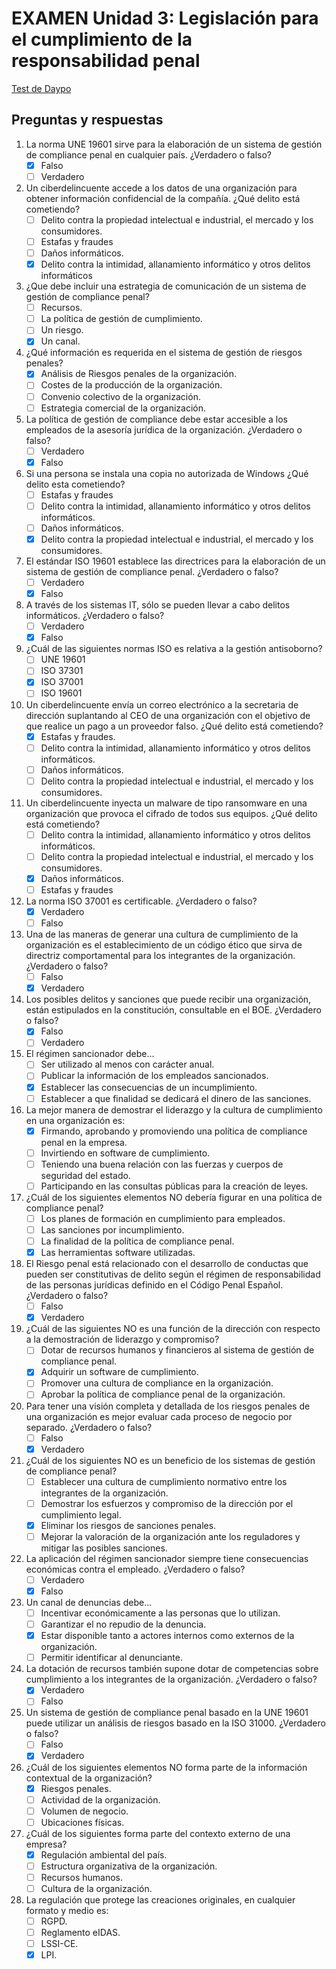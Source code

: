 # EXAMEN Unidad 3: Legislación para el cumplimiento de la responsabilidad penal

[Test de Daypo](https://www.daypo.com/nc-03.html)

## Preguntas y respuestas

1. La norma UNE 19601 sirve para la elaboración de un sistema de gestión de compliance penal en cualquier país. ¿Verdadero o falso?
	- [x] Falso
	- [ ] Verdadero

2. Un ciberdelincuente accede a los datos de una organización para obtener información confidencial de la
compañía. ¿Qué delito está cometiendo?
	- [ ] Delito contra la propiedad intelectual e industrial, el mercado y los consumidores.
	- [ ] Estafas y fraudes
	- [ ] Daños informáticos.
	- [x] Delito contra la intimidad, allanamiento informático y otros delitos informáticos

3. ¿Que debe incluir una estrategia de comunicación de un sistema de gestión de compliance penal?
	- [ ] Recursos.
	- [ ] La política de gestión de cumplimiento.
	- [ ] Un riesgo.
	- [x] Un canal.

4. ¿Qué información es requerida en el sistema de gestión de riesgos penales?
	- [x] Análisis de Riesgos penales de la organización.
	- [ ] Costes de la producción de la organización.
	- [ ] Convenio colectivo de la organización.
	- [ ] Estrategia comercial de la organización.

5. La política de gestión de compliance debe estar accesible a los empleados de la asesoría jurídica de la
organización. ¿Verdadero o falso?
	- [ ] Verdadero
	- [x] Falso

6. Si una persona se instala una copia no autorizada de Windows ¿Qué delito esta cometiendo?
	- [ ] Estafas y fraudes
	- [ ] Delito contra la intimidad, allanamiento informático y otros delitos informáticos.
	- [ ] Daños informáticos.
	- [x] Delito contra la propiedad intelectual e industrial, el mercado y los consumidores.

7. El estándar ISO 19601 establece las directrices para la elaboración de un sistema de gestión de compliance penal. ¿Verdadero o falso?
	- [ ] Verdadero
	- [x] Falso

8. A través de los sistemas IT, sólo se pueden llevar a cabo delitos informáticos. ¿Verdadero o falso?
	- [ ] Verdadero
	- [x] Falso

9. ¿Cuál de las siguientes normas ISO es relativa a la gestión antisoborno?
	- [ ] UNE 19601
	- [ ] ISO 37301
	- [x] ISO 37001
	- [ ] ISO 19601

10. Un ciberdelincuente envía un correo electrónico a la secretaria de dirección suplantando al CEO de una
organización con el objetivo de que realice un pago a un proveedor falso. ¿Qué delito está cometiendo?
	- [x] Estafas y fraudes.
	- [ ] Delito contra la intimidad, allanamiento informático y otros delitos informáticos.
	- [ ] Daños informáticos.
	- [ ] Delito contra la propiedad intelectual e industrial, el mercado y los consumidores.

11. Un ciberdelincuente inyecta un malware de tipo ransomware en una organización que provoca el cifrado de todos sus equipos. ¿Qué delito está cometiendo?
	- [ ] Delito contra la intimidad, allanamiento informático y otros delitos informáticos.
	- [ ] Delito contra la propiedad intelectual e industrial, el mercado y los consumidores.
	- [x] Daños informáticos.
	- [ ] Estafas y fraudes

12. La norma ISO 37001 es certificable. ¿Verdadero o falso?
	- [x] Verdadero
	- [ ] Falso

13. Una de las maneras de generar una cultura de cumplimiento de la organización es el establecimiento de un código ético que sirva de directriz comportamental para los integrantes de la organización. ¿Verdadero o falso?
	- [ ] Falso
	- [x] Verdadero	

14. Los posibles delitos y sanciones que puede recibir una organización, están estipulados en la constitución,
consultable en el BOE. ¿Verdadero o falso?
	- [x] Falso
	- [ ] Verdadero

15. El régimen sancionador debe...
	- [ ] Ser utilizado al menos con carácter anual.
	- [ ] Publicar la información de los empleados sancionados.
	- [x] Establecer las consecuencias de un incumplimiento.
	- [ ] Establecer a que finalidad se dedicará el dinero de las sanciones.

16. La mejor manera de demostrar el liderazgo y la cultura de cumplimiento en una organización es:
	- [x] Firmando, aprobando y promoviendo una política de compliance penal en la empresa.
	- [ ] Invirtiendo en software de cumplimiento.
	- [ ] Teniendo una buena relación con las fuerzas y cuerpos de seguridad del estado.
	- [ ] Participando en las consultas públicas para la creación de leyes.

17. ¿Cuál de los siguientes elementos NO debería figurar en una política de compliance penal?
	- [ ] Los planes de formación en cumplimiento para empleados.
	- [ ] Las sanciones por incumplimiento.
	- [ ] La finalidad de la política de compliance penal.
	- [x] Las herramientas software utilizadas.

18. El Riesgo penal está relacionado con el desarrollo de conductas que pueden ser constitutivas de delito según el régimen de responsabilidad de las personas jurídicas definido en el Código Penal Español. ¿Verdadero o falso?
	- [ ] Falso
	- [x] Verdadero

19. ¿Cuál de las siguientes NO es una función de la dirección con respecto a la demostración de liderazgo y
compromiso?
	- [ ] Dotar de recursos humanos y financieros al sistema de gestión de compliance penal.
	- [x] Adquirir un software de cumplimiento.
	- [ ] Promover una cultura de compliance en la organización.
	- [ ] Aprobar la política de compliance penal de la organización.

20. Para tener una visión completa y detallada de los riesgos penales de una organización es mejor evaluar cada proceso de negocio por separado. ¿Verdadero o falso?
	- [ ] Falso
	- [x] Verdadero

21. ¿Cuál de los siguientes NO es un beneficio de los sistemas de gestión de compliance penal?
	- [ ] Establecer una cultura de cumplimiento normativo entre los integrantes de la organización.
	- [ ] Demostrar los esfuerzos y compromiso de la dirección por el cumplimiento legal.
	- [x] Eliminar los riesgos de sanciones penales.
	- [ ] Mejorar la valoración de la organización ante los reguladores y mitigar las posibles sanciones.

22. La aplicación del régimen sancionador siempre tiene consecuencias económicas contra el empleado. ¿Verdadero o falso?
	- [ ] Verdadero
	- [x] Falso

23. Un canal de denuncias debe...
	- [ ] Incentivar económicamente a las personas que lo utilizan.
	- [ ] Garantizar el no repudio de la denuncia.
	- [x] Estar disponible tanto a actores internos como externos de la organización.
	- [ ] Permitir identificar al denunciante.

24. La dotación de recursos también supone dotar de competencias sobre cumplimiento a los integrantes de la organización. ¿Verdadero o falso?
	- [x] Verdadero
	- [ ] Falso

25. Un sistema de gestión de compliance penal basado en la UNE 19601 puede utilizar un análisis de riesgos basado en la ISO 31000. ¿Verdadero o falso?
	- [ ] Falso
	- [x] Verdadero

26. ¿Cuál de los siguientes elementos NO forma parte de la información contextual de la organización?
	- [x] Riesgos penales.
	- [ ] Actividad de la organización.
	- [ ] Volumen de negocio.
	- [ ] Ubicaciones físicas.

27. ¿Cuál de los siguientes forma parte del contexto externo de una empresa?
	- [x] Regulación ambiental del país.
	- [ ] Estructura organizativa de la organización.
	- [ ] Recursos humanos.
	- [ ] Cultura de la organización.

28. La regulación que protege las creaciones originales, en cualquier formato y medio es:
	- [ ] RGPD.
	- [ ] Reglamento eIDAS.
	- [ ] LSSI-CE.
	- [x] LPI.	